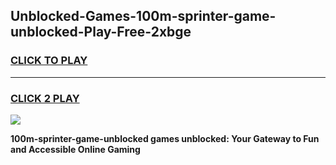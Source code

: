 
## Unblocked-Games-100m-sprinter-game-unblocked-Play-Free-2xbge
<h3>
<a href="https://premium76.site?title=100m-sprinter-game-unblocked&ref=20A">CLICK TO PLAY</a></h3>
<hr>

<h3>
<a href="https://premium76.site?title=100m-sprinter-game-unblocked&ref=20A">CLICK 2 PLAY</a>
  
</h3>

<a href="https://premium76.site?title=100m-sprinter-game-unblocked&ref=20A"><img src="https://clearcache.store/games.png"></a>


**100m-sprinter-game-unblocked games unblocked: Your Gateway to Fun and Accessible Online Gaming**
